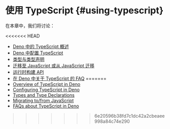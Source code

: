 # 使用 TypeScript {#using-typescript}

在本章中，我们将讨论：

<<<<<<< HEAD
- [Deno 中的 TypeScript 概述](./typescript/overview.md)
- [Deno 中配置 TypeScript](./typescript/configuration.md)
- [类型与类型声明](./typescript/types.md)
- [迁移至 JavaScript 或从 JavaScript 迁移](./typescript/migration.md)
- [运行时构建 API](./typescript/runtime.md)
- [在 Deno 中关于 TypeScript 的 FAQ](./typescript/faqs.md)
=======
- [Overview of TypeScript in Deno](./typescript/overview.md)
- [Configuring TypeScript in Deno](./typescript/configuration.md)
- [Types and Type Declarations](./typescript/types.md)
- [Migrating to/from JavaScript](./typescript/migration.md)
- [FAQs about TypeScript in Deno](./typescript/faqs.md)
>>>>>>> 6e20596b38fd7c1dc42a2cbeaee998a84c74e290
